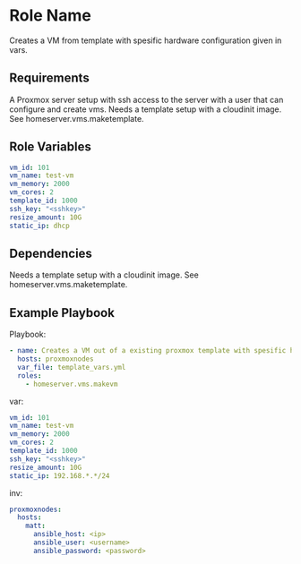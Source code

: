 Role Name
=========

Creates a VM from template with spesific hardware configuration given in vars. 

Requirements
------------

A Proxmox server setup with ssh access to the server with a user that can configure and create vms. 
Needs a template setup with a cloudinit image. See homeserver.vms.maketemplate.

Role Variables
--------------

```YAML
vm_id: 101
vm_name: test-vm
vm_memory: 2000
vm_cores: 2
template_id: 1000
ssh_key: "<sshkey>"
resize_amount: 10G
static_ip: dhcp
```

Dependencies
------------

Needs a template setup with a cloudinit image. See homeserver.vms.maketemplate.

Example Playbook
----------------

Playbook:
```YAML
- name: Creates a VM out of a existing proxmox template with spesific hardware configruation.
  hosts: proxmoxnodes
  var_file: template_vars.yml
  roles:
    - homeserver.vms.makevm
```
var:
```YAML
vm_id: 101
vm_name: test-vm
vm_memory: 2000
vm_cores: 2
template_id: 1000
ssh_key: "<sshkey>"
resize_amount: 10G
static_ip: 192.168.*.*/24
```
inv:
```YAML
proxmoxnodes:
  hosts: 
    matt:
      ansible_host: <ip>
      ansible_user: <username>
      ansible_password: <password>
```

